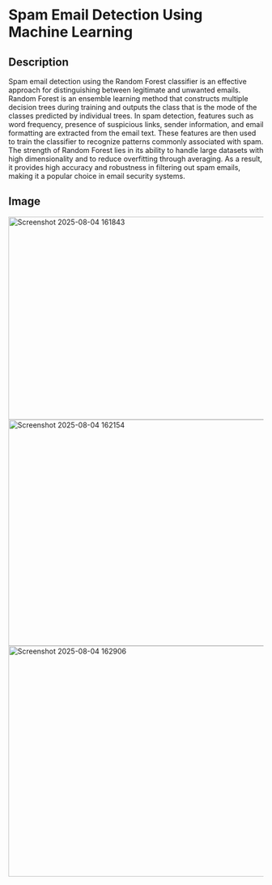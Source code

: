 # Spam Email Detection Using Machine Learning

## Description

Spam email detection using the Random Forest classifier is an effective approach for distinguishing between legitimate and unwanted emails. Random Forest is an ensemble learning method that constructs multiple decision trees during training and outputs the class that is the mode of the classes predicted by individual trees. In spam detection, features such as word frequency, presence of suspicious links, sender information, and email formatting are extracted from the email text. These features are then used to train the classifier to recognize patterns commonly associated with spam. The strength of Random Forest lies in its ability to handle large datasets with high dimensionality and to reduce overfitting through averaging. As a result, it provides high accuracy and robustness in filtering out spam emails, making it a popular choice in email security systems.

## Image
<img width="553" height="401" alt="Screenshot 2025-08-04 161843" src="https://github.com/user-attachments/assets/82d346e3-de90-479f-bea4-7df319d64a9c" />
<img width="616" height="447" alt="Screenshot 2025-08-04 162154" src="https://github.com/user-attachments/assets/7e2d3905-5d96-4f29-9fe6-d11d873d2812" />
<img width="532" height="456" alt="Screenshot 2025-08-04 162906" src="https://github.com/user-attachments/assets/98499de5-a126-4616-99a9-a0d338372294" />
